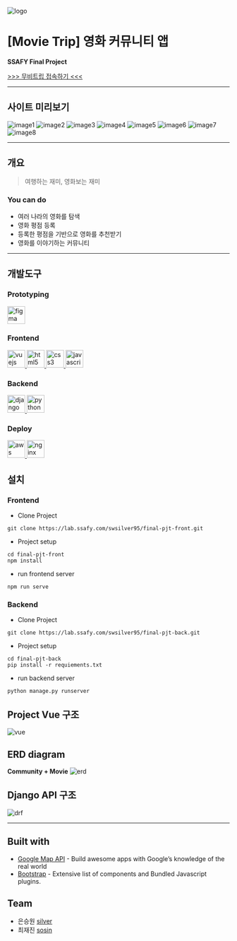 ![logo](./readme/image/logo.png)
# [Movie Trip] 영화 커뮤니티 앱
**SSAFY Final Project**

[>>> 무비트립 접속하기 <<<](https://movietrip.click)

------

## 사이트 미리보기
![image1](./readme/image/1.png)
![image2](./readme/image/2.png)
![image3](./readme/image/3.png)
![image4](./readme/image/4.png)
![image5](./readme/image/5.png)
![image6](./readme/image/6.png)
![image7](./readme/image/7.png)
![image8](./readme/image/8.png)

------

## 개요
> 여행하는 재미, 영화보는 재미

### You can do
  - 여러 나라의 영화를 탐색
  - 영화 평점 등록
  - 등록한 평점을 기반으로 영화를 추천받기
  - 영화를 이야기하는 커뮤니티

------

## 개발도구

<h3 align="left">Prototyping</h3>
<p align="left"> 
<a href="https://www.figma.com/" target="_blank" rel="noreferrer"> <img src="https://www.vectorlogo.zone/logos/figma/figma-icon.svg" alt="figma" width="40" height="40"/> </a>
</p>

<h3 align="left">Frontend</h3>
<p align="left">
<a href="https://vuejs.org/" target="_blank" rel="noreferrer"> <img src="https://raw.githubusercontent.com/devicons/devicon/master/icons/vuejs/vuejs-original-wordmark.svg" alt="vuejs" width="40" height="40"/> </a>
<a href="https://www.w3.org/html/" target="_blank" rel="noreferrer"> <img src="https://raw.githubusercontent.com/devicons/devicon/master/icons/html5/html5-original-wordmark.svg" alt="html5" width="40" height="40"/> </a>
<a href="https://www.w3schools.com/css/" target="_blank" rel="noreferrer"> <img src="https://raw.githubusercontent.com/devicons/devicon/master/icons/css3/css3-original-wordmark.svg" alt="css3" width="40" height="40"/> </a>
<a href="https://developer.mozilla.org/en-US/docs/Web/JavaScript" target="_blank" rel="noreferrer"> <img src="https://raw.githubusercontent.com/devicons/devicon/master/icons/javascript/javascript-original.svg" alt="javascript" width="40" height="40"/> </a>
</p>

<h3 align="left">Backend</h3>
<p align="left">
<a href="https://www.djangoproject.com/" target="_blank" rel="noreferrer"> <img src="https://raw.githubusercontent.com/devicons/devicon/master/icons/django/django-original.svg" alt="django" width="40" height="40"/> </a>
<a href="https://www.python.org" target="_blank" rel="noreferrer"> <img src="https://raw.githubusercontent.com/devicons/devicon/master/icons/python/python-original.svg" alt="python" width="40" height="40"/> </a>  
</p>

<h3 align="left">Deploy</h3>
<p align="left"> 
<a href="https://aws.amazon.com" target="_blank" rel="noreferrer"> <img src="https://raw.githubusercontent.com/devicons/devicon/master/icons/amazonwebservices/amazonwebservices-original-wordmark.svg" alt="aws" width="40" height="40"/> </a> 
<a href="https://www.nginx.com" target="_blank" rel="noreferrer"> <img src="https://raw.githubusercontent.com/devicons/devicon/master/icons/nginx/nginx-original.svg" alt="nginx" width="40" height="40"/> </a>
</p>

<!-- for GitLab -->

## 설치
### Frontend

- Clone Project
```
git clone https://lab.ssafy.com/swsilver95/final-pjt-front.git
```

- Project setup
```
cd final-pjt-front
npm install
```

- run frontend server
```
npm run serve
```


### Backend

- Clone Project
```
git clone https://lab.ssafy.com/swsilver95/final-pjt-back.git
```

- Project setup
```
cd final-pjt-back
pip install -r requiements.txt
```

- run backend server
```
python manage.py runserver
```

## Project Vue 구조
![vue](./readme/image/vue.png)

## ERD diagram

**Community + Movie**
![erd](./readme/image/erd.png)

## Django API 구조
![drf](./readme/image/swagger.png)

<!-- end gitlab -->

------

## Built with
- [Google Map API](https://developers.google.com/maps) - Build awesome apps with Google’s knowledge of the real world
- [Bootstrap](https://getbootstrap.com/) - Extensive list of components and Bundled Javascript plugins.

## Team
- 은승원 [silver](https://github.com/swsilver95)
- 최재진 [sosin](https://github.com/svstar94)
